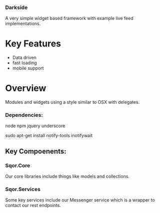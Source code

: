### Darkside
A very simple widget based framework with example live feed implementations.


# Key Features
- Data driven
- fast loading
- mobile support

# Overview

Modules and widgets using a style similar to OSX with delegates. 

### Dependencies:
node
npm
jquery
underscore


sudo apt-get install notify-tools
inotifywait



## Key Compoenents:

### Sqor.Core
Our core libraries include things like models and  collections.

### Sqor.Services
Some key services include our Messenger service which is a wrapper
to contact our rest endpoints.




